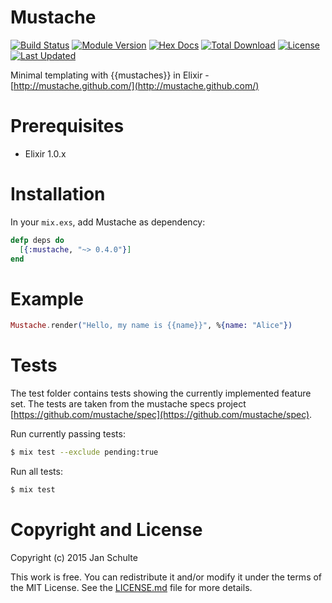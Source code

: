 Mustache
========

[![Build Status](https://travis-ci.org/schultyy/Mustache.ex.svg?branch=master)](https://travis-ci.org/schultyy/Mustache.ex)
[![Module Version](https://img.shields.io/hexpm/v/mustache.svg)](https://hex.pm/packages/mustache)
[![Hex Docs](https://img.shields.io/badge/hex-docs-lightgreen.svg)](https://hexdocs.pm/mustache/)
[![Total Download](https://img.shields.io/hexpm/dt/mustache.svg)](https://hex.pm/packages/mustache)
[![License](https://img.shields.io/hexpm/l/mustache.svg)](https://github.com/schultyy/Mustache.ex/blob/master/LICENSE.md)
[![Last Updated](https://img.shields.io/github/last-commit/schultyy/Mustache.ex.svg)](https://github.com/schultyy/Mustache.ex/commits/master)

Minimal templating with {{mustaches}} in Elixir - [http://mustache.github.com/](http://mustache.github.com/)

Prerequisites
=============

- Elixir 1.0.x

Installation
============

In your `mix.exs`, add Mustache as dependency:

```elixir
defp deps do
  [{:mustache, "~> 0.4.0"}]
end
```

Example
=======

```elixir
Mustache.render("Hello, my name is {{name}}", %{name: "Alice"})
```

Tests
=====

The test folder contains tests showing the currently implemented feature set. The tests are taken from the mustache specs
project [https://github.com/mustache/spec](https://github.com/mustache/spec).

Run currently passing tests:

```bash
$ mix test --exclude pending:true
```

Run all tests:

```bash
$ mix test
```

Copyright and License
=====================

Copyright (c) 2015 Jan Schulte

This work is free. You can redistribute it and/or modify it under the
terms of the MIT License. See the [LICENSE.md](./LICENSE.md) file for more details.
